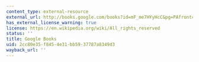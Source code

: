 ```yaml
---
content_type: external-resource
external_url: http://books.google.com/books?id=mF_me7HYyHcC&pg=PAfrontcover
has_external_license_warning: true
license: https://en.wikipedia.org/wiki/All_rights_reserved
status: ''
title: Google Books
uid: 2cc80e35-f845-4e31-bb59-37787a8349d3
wayback_url: ''
---
```

